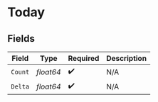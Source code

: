 # Today


## Fields

| Field              | Type               | Required           | Description        |
| ------------------ | ------------------ | ------------------ | ------------------ |
| `Count`            | *float64*          | :heavy_check_mark: | N/A                |
| `Delta`            | *float64*          | :heavy_check_mark: | N/A                |